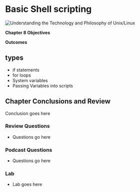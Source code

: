 # Basic Shell scripting
![Understanding the Technology and Philosophy of Unix/Linux](http://imgs.xkcd.com/comics/2038.png "Understanding the Technology and Philosophy of Unix/Linux")



__Chapter 8 Objectives__



__Outcomes__

## types

   * if statements
   * for loops
   * System variables
   * Passing Variables into scripts

## Chapter Conclusions and Review

  Conclusion goes here

### Review Questions

  * Questions go here

### Podcast Questions

 * Questions go here

### Lab

 * Lab goes here 
 
 